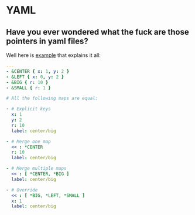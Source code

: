 # YAML

## Have you ever wondered what the fuck are those pointers in yaml files?

Well here is [example](https://ktomk.github.io/writing/yaml-anchor-alias-and-merge-key.html) that explains it all:

```yml
---
- &CENTER { x: 1, y: 2 }
- &LEFT { x: 0, y: 2 }
- &BIG { r: 10 }
- &SMALL { r: 1 }

# All the following maps are equal:

- # Explicit keys
  x: 1
  y: 2
  r: 10
  label: center/big

- # Merge one map
  << : *CENTER
  r: 10
  label: center/big

- # Merge multiple maps
  << : [ *CENTER, *BIG ]
  label: center/big

- # Override
  << : [ *BIG, *LEFT, *SMALL ]
  x: 1
  label: center/big
```
